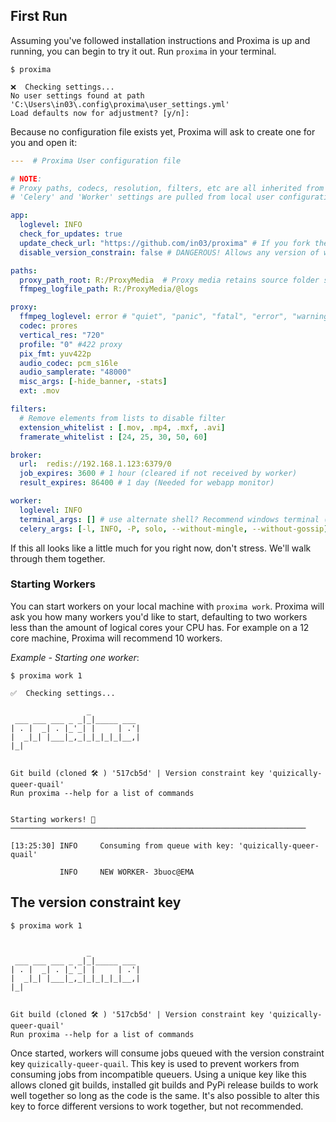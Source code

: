 ## First Run
Assuming you've followed installation instructions and Proxima is up and running,
you can begin to try it out. Run `proxima` in your terminal. 

```
$ proxima

❌  Checking settings...
No user settings found at path 'C:\Users\in03\.config\proxima\user_settings.yml'
Load defaults now for adjustment? [y/n]:
```
Because no configuration file exists yet, Proxima will ask to create one for you
and open it:

```yaml
---  # Proxima User configuration file

# NOTE: 
# Proxy paths, codecs, resolution, filters, etc are all inherited from the queuer's user configuration.
# 'Celery' and 'Worker' settings are pulled from local user configuration.

app:
  loglevel: INFO
  check_for_updates: true
  update_check_url: "https://github.com/in03/proxima" # If you fork the repo, change this to your fork
  disable_version_constrain: false # DANGEROUS! Allows any version of worker to take jobs. Must be set on queuer and worker. 

paths:
  proxy_path_root: R:/ProxyMedia  # Proxy media retains source folder structure
  ffmpeg_logfile_path: R:/ProxyMedia/@logs

proxy:
  ffmpeg_loglevel: error # "quiet", "panic", "fatal", "error", "warning", "info", "verbose", "debug"
  codec: prores
  vertical_res: "720"
  profile: "0" #422 proxy
  pix_fmt: yuv422p
  audio_codec: pcm_s16le
  audio_samplerate: "48000"
  misc_args: [-hide_banner, -stats]
  ext: .mov

filters:
  # Remove elements from lists to disable filter
  extension_whitelist : [.mov, .mp4, .mxf, .avi] 
  framerate_whitelist : [24, 25, 30, 50, 60]

broker:
  url:  redis://192.168.1.123:6379/0
  job_expires: 3600 # 1 hour (cleared if not received by worker)
  result_expires: 86400 # 1 day (Needed for webapp monitor)

worker:
  loglevel: INFO
  terminal_args: [] # use alternate shell? Recommend windows terminal ("wt") on Windows.
  celery_args: [-l, INFO, -P, solo, --without-mingle, --without-gossip]
```

If this all looks like a little much for you right now, don't stress.
We'll walk through them together.





### Starting Workers
You can start workers on your local machine with `proxima work`.
Proxima will ask you how many workers you'd like to start, 
defaulting to two workers less than the amount of logical cores your CPU has.
For example on a 12 core machine, Proxima will recommend 10 workers.

*Example - Starting one worker*:
```console
$ proxima work 1

✅  Checking settings...

                 _
 ___ ___ ___ _ _|_|_____ ___ 
| . |  _| . |_'_| |     | .'|
|  _|_| |___|_,_|_|_|_|_|__,|
|_|


Git build (cloned 🛠 ) '517cb5d' | Version constraint key 'quizically-queer-quail'
Run proxima --help for a list of commands


Starting workers! 👷 ──────────────────────────────────────────────────────────────────

[13:25:30] INFO     Consuming from queue with key: 'quizically-queer-quail'        

           INFO     NEW WORKER- 3buoc@EMA                                     
```


## The version constraint key
```
$ proxima work 1


                 _
 ___ ___ ___ _ _|_|_____ ___ 
| . |  _| . |_'_| |     | .'|
|  _|_| |___|_,_|_|_|_|_|__,|
|_|


Git build (cloned 🛠 ) '517cb5d' | Version constraint key 'quizically-queer-quail'
Run proxima --help for a list of commands
```
Once started, workers will consume jobs queued with the version constraint key `quizically-queer-quail`.
This key is used to prevent workers from consuming jobs from incompatible queuers.
Using a unique key like this allows cloned git builds, installed git builds and PyPi release builds to work well together so long as the code is the same.
It's also possible to alter this key to force different versions to work together, but not recommended.